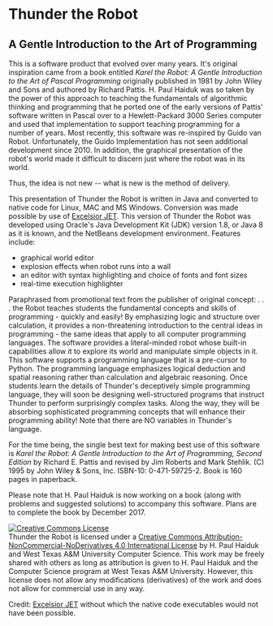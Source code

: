 # Thunder the Robot
## A Gentle Introduction to the Art of Programming 

This is a software product that evolved over many years. It's original inspiration came from a book entitled _Karel the Robot: A Gentle Introduction to the Art of Pascal Programming_ originally published in 1981 by John Wiley and Sons and authored by Richard Pattis. H. Paul Haiduk was so taken by the power of this approach to teaching the fundamentals of algorithmic thinking and programming that he ported one of the early versions of Pattis' software written in Pascal over to a Hewlett-Packard 3000 Series computer and used that implementation to support teaching programming for a number of years. Most recently, this software was re-inspired by Guido van Robot. Unfortunately, the Guido Implementation has not seen additional development since 2010. In addition, the graphical presentation of the robot's world made it difficult to discern just where the robot was in its world.

Thus, the idea is not new -- what is new is the method of delivery.

This presentation of Thunder the Robot is written in Java and converted to native code for Linux, MAC and MS Windows. 
Conversion was made possible by use of [Excelsior JET](https://www.excelsiorjet.com).  This version of Thunder the Robot 
was developed using Oracle's Java Development Kit (JDK) version 1.8, or Java 8 as it is known, and the NetBeans 
development environment. Features include:

- graphical world editor
- explosion effects when robot runs into a wall
- an editor with syntax highlighting and choice of fonts and font sizes
- real-time execution highlighter

Paraphrased from promotional text from the publisher of original concept: . . . the Robot teaches students the fundamental
concepts and skills of programming - quickly and easily! By emphasizing logic and structure over calculation, it provides a
non-threatening introduction to the central ideas in programming - the same ideas that apply to all computer programming
languages. The software provides a literal-minded robot whose built-in capabilities allow it to explore its world and
manipulate simple objects in it. This software supports a programming language that is a pre-cursor to Python. The 
programming language emphasizes logical deduction and spatial reasoning rather than calculation and algebraic reasoning. 
Once students learn the details of Thunder's deceptively simple programming language, they will soon be designing 
well-structured programs that instruct Thunder to perform surprisingly complex tasks. Along the way, they will be absorbing
sophisticated programming concepts that will enhance their programming ability! Note that there are NO variables in 
Thunder's language.

For the time being, the single best text for making best use of this software is _Karel the Robot: A Gentle Introduction to the Art of
Programming, Second Edition_ by Richard E. Pattis and revised by Jim Roberts and Mark Stehlik. (C) 1995 by John Wiley & Sons,
 Inc. ISBN-10: 0-471-59725-2. Book is 160 pages in paperback.

Please note that H. Paul Haiduk is now working on a book (along with problems and suggested solutions) to accompany this software.  Plans are to complete the book by December 2017.

<a rel="license" href="http://creativecommons.org/licenses/by-nc-nd/4.0/"><img alt="Creative Commons License" style="border-width:0" src="https://i.creativecommons.org/l/by-nc-nd/4.0/88x31.png" /></a><br /><span xmlns:dct="http://purl.org/dc/terms/" property="dct:title">Thunder the Robot</span> is licensed under a <a rel="license" href="http://creativecommons.org/licenses/by-nc-nd/4.0/">Creative Commons Attribution-NonCommercial-NoDerivatives 4.0 International License</a> 
by H. Paul Haiduk and West Texas A&M University Computer Science. 
This work may be freely shared with others as long as attribution is given to H. Paul Haiduk and the Computer Science 
program at West Texas A&M University. However, this license does not allow any modifications (derivatives) of the work
and does not allow for commercial use in any way.

Credit:  [Excelsior JET](https://www.excelsiorjet.com) without which the native code executables would not have been possible.

